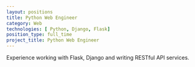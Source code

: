 ```yaml
---
layout: positions
title: Python Web Engineer
category: Web
technologies: [ Python, Django, Flask]
position_type: full_time
project_title: Python Web Engineer
---
```


Experience working with Flask, Django and writing RESTful API services.
